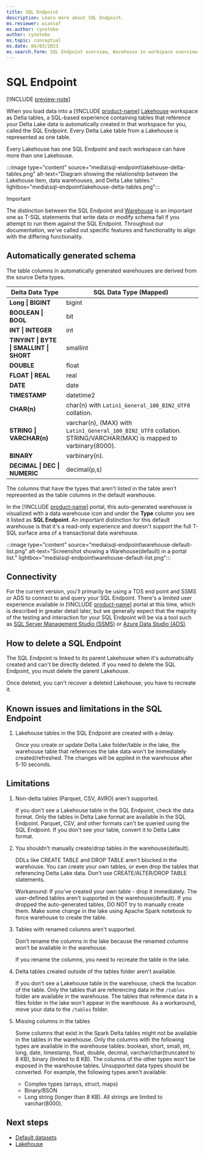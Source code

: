 ```yaml
---
title: SQL Endpoint
description: Learn more about SQL Endpoint.
ms.reviewer: wiassaf
ms.author: cynotebo
author: cynotebo
ms.topic: conceptual
ms.date: 04/03/2023
ms.search.form: SQL Endpoint overview, Warehouse in workspace overview
---
```


# SQL Endpoint

[!INCLUDE [preview-note](../includes/preview-note.md)]

When you load data into a [!INCLUDE [product-name](../includes/product-name.md)] [Lakehouse](../data-engineering/lakehouse-overview.md) workspace as Delta tables, a SQL-based experience containing tables that reference your Delta Lake data is automatically created in that workspace for you, called the SQL Endpoint. Every Delta Lake table from a Lakehouse is represented as one table.

Every Lakehouse has one SQL Endpoint and each workspace can have more than one Lakehouse.

:::image type="content" source="media\sql-endpoint\lakehouse-delta-tables.png" alt-text="Diagram showing the relationship between the Lakehouse item, data warehouses, and Delta Lake tables." lightbox="media\sql-endpoint\lakehouse-delta-tables.png":::

> [!IMPORTANT]
> The distinction between the SQL Endpoint and [Warehouse](warehouse.md) is an important one as T-SQL statements that write data or modify schema fail if you attempt to run them against the SQL Endpoint. Throughout our documentation, we've called out specific features and functionality to align with the differing functionality.

## Automatically generated schema

The table columns in automatically generated warehouses are derived from the source Delta types.

| **Delta Data Type** | **SQL Data** **Type (Mapped)** |
|---|---|
| **Long &#124;** **BIGINT** | bigint |
| **BOOLEAN &#124;** **BOOL** | bit |
| **INT &#124; INTEGER** | int |
| **TINYINT &#124; BYTE &#124;** **SMALLINT &#124; SHORT** | smallint |
| **DOUBLE** | float |
| **FLOAT &#124; REAL** | real |
| **DATE** | date |
| **TIMESTAMP** | datetime2 |
| **CHAR(n)** | char(n) with `Latin1_General_100_BIN2_UTF8` collation. |
| **STRING &#124; VARCHAR(n)** | varchar(n), (MAX) with `Latin1_General_100_BIN2_UTF8` collation. STRING/VARCHAR(MAX) is mapped to varbinary(8000). |
| **BINARY** | varbinary(n). |
| **DECIMAL &#124; DEC &#124; NUMERIC** | decimal(p,s) |

The columns that have the types that aren't listed in the table aren't represented as the table columns in the default warehouse.

In the [!INCLUDE [product-name](../includes/product-name.md)] portal, this auto-generated warehouse is visualized with a data warehouse icon and under the **Type** column you see it listed as **SQL Endpoint**. An important distinction for this default warehouse is that it's a read-only experience and doesn't support the full T-SQL surface area of a transactional data warehouse.

:::image type="content" source="media\sql-endpoint\warehouse-default-list.png" alt-text="Screenshot showing a Warehouse(default) in a portal list." lightbox="media\sql-endpoint\warehouse-default-list.png":::

## Connectivity

For the current version, you'll primarily be using a TDS end point and SSMS or ADS to connect to and query your SQL Endpoint. There's a limited user experience available in [!INCLUDE [product-name](../includes/product-name.md)] portal at this time, which is described in greater detail later, but we generally expect that the majority of the testing and interaction for your SQL Endpoint will be via a tool such as [SQL Server Management Studio (SSMS)](https://aka.ms/ssms) or [Azure Data Studio (ADS)](https://aka.ms/azuredatastudio).

## How to delete a SQL Endpoint

The SQL Endpoint is linked to its parent Lakehouse when it's automatically created and can't be directly deleted. If you need to delete the SQL Endpoint, you must delete the parent Lakehouse.

Once deleted, you can't recover a deleted Lakehouse; you have to recreate it.

## Known issues and limitations in the SQL Endpoint

1. Lakehouse tables in the SQL Endpoint are created with a delay.

   Once you create or update Delta Lake folder/table in the lake, the warehouse table that references the lake data won't be immediately created/refreshed. The changes will be applied in the warehouse after 5-10 seconds.

## Limitations

1. Non-delta tables (Parquet, CSV, AVRO) aren't supported.

   If you don't see a Lakehouse table in the SQL Endpoint, check the data format. Only the tables in Delta Lake format are available in the SQL Endpoint. Parquet, CSV, and other formats can't be queried using the SQL Endpoint. If you don't see your table, convert it to Delta Lake format.

1. You shouldn't manually create/drop tables in the warehouse(default).

   DDLs like CREATE TABLE and DROP TABLE aren't blocked in the warehouse. You can create your own tables, or even drop the tables that referencing Delta Lake data. Don't use CREATE/ALTER/DROP TABLE statements.

   Workaround: If you've created your own table - drop it immediately. The user-defined tables aren't supported in the warehouse(default). If you dropped the auto-generated tables, DO NOT try to manually create them. Make some change in the lake using Apache Spark notebook to force warehouse to create the table.

1. Tables with renamed columns aren't supported.

   Don't rename the columns in the lake because the renamed columns won't be available in the warehouse.

   If you rename the columns, you need to recreate the table in the lake.

1. Delta tables created outside of the tables folder aren't available.

   If you don't see a Lakehouse table in the warehouse, check the location of the table. Only the tables that are referencing data in the `/tables` folder are available in the warehouse. The tables that reference data in a files folder in the lake won't appear in the warehouse. As a workaround, move your data to the `/tables` folder.

1. Missing columns in the tables

   Some columns that exist in the Spark Delta tables might not be available in the tables in the warehouse. Only the columns with the following types are available in the warehouse tables: boolean, short, small, int, long, date, timestamp, float, double, decimal, varchar/char(truncated to 8 KB), binary (limited to 8 KB). The columns of the other types won't be exposed in the warehouse tables. Unsupported data types should be converted. For example, the following types aren't available:

   - Complex types (arrays, struct, maps)
   - Binary/BSON
   - Long string (longer than 8 KB). All strings are limited to varchar(8000).

## Next steps

- [Default datasets](datasets.md)
- [Lakehouse](../data-engineering/lakehouse-overview.md)